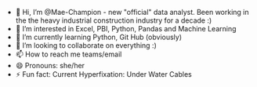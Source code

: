 - 👋 Hi, I’m @Mae-Champion - new "official" data analyst. Been working in the the heavy industrial construction industry for a decade :)
- 👀 I’m interested in Excel, PBI, Python, Pandas and Machine Learning
- 🌱 I’m currently learning Python, Git Hub (obviously)
- 💞️ I’m looking to collaborate on everything :)
- 📫 How to reach me teams/email
- 😄 Pronouns: she/her
- ⚡ Fun fact: Current Hyperfixation: Under Water Cables

<!---
Mae-Champion/Mae-Champion is a ✨ special ✨ repository because its `README.md` (this file) appears on your GitHub profile.
You can click the Preview link to take a look at your changes.
--->

